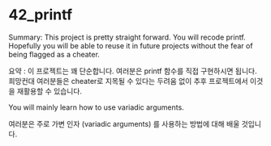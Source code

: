 # 42_printf

Summary: This project is pretty straight forward. You will recode printf. Hopefully you will be able to reuse it in future projects without the fear of being flagged as a cheater.

요약 : 이 프로젝트는 꽤 단순합니다. 여러분은 printf 함수를 직접 구현하시면 됩니다. 희망컨대 여러분들은 cheater로 지목될 수 있다는 두려움 없이 추후 프로젝트에서 이것을 재활용할 수 있습니다.

You will mainly learn how to use variadic arguments.

여러분은 주로 가변 인자 (variadic arguments) 를 사용하는 방법에 대해 배울 것입니다.
